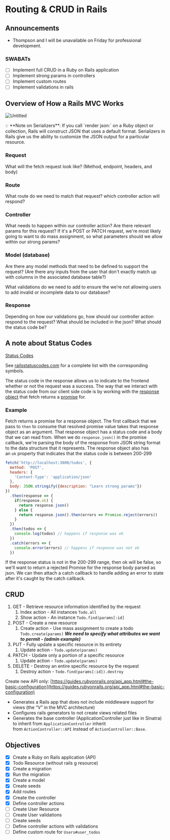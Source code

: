 # Routing & CRUD in Rails

## Announcements

- Thompson and I will be unavailable on Friday for professional development.

### SWABATs

- [ ]  Implement full CRUD in a Ruby on Rails application
- [ ]  Implement strong params in controllers
- [ ]  Implement custom routes
- [ ]  Implement validations in rails

## Overview of How a Rails MVC Works

![Untitled](https://s3-us-west-2.amazonaws.com/secure.notion-static.com/9f3fd8a2-8954-4950-9448-da53228dd8ee/Untitled.png)

<aside>
💡 **Note on Serializers**: If you call `render json:` on a Ruby object or collection, Rails will construct JSON that uses a default format. Serializers in Rails give us the ability to customize the JSON output for a particular resource.

</aside>

### **Request**

What will the fetch request look like? (Method, endpoint, headers, and body)

### **Route**

What route do we need to match that request? which controller action will respond?

### **Controller**

What needs to happen within our controller action? Are there relevant params for this request? If it's a POST or PATCH request, we're most likely going to want to do mass assignment, so what parameters should we allow within our strong params?

### **Model (database)**

Are there any model methods that need to be defined to support the request? (Are there any inputs from the user that don't exactly match up with columns in the associated database table?)

What validations do we need to add to ensure the we’re not allowing users to add invalid or incomplete data to our database?

### **Response**

Depending on how our validations go, how should our controller action respond to the request? What should be included in the json? What should the status code be?

## **A note about Status Codes**

[Status Codes](https://www.notion.so/c95312139043481482867c46df5ff995)

See [railsstatuscodes.com](http://www.railsstatuscodes.com/) for a complete list with the corresponding symbols.

The status code in the response allows us to indicate to the frontend whether or not the request was a success. The way that we interact with the status code from our client side code is by working with the [response object](https://developer.mozilla.org/en-US/docs/Web/API/Response) that fetch returns a [promise](https://developer.mozilla.org/en-US/docs/Web/JavaScript/Reference/Global_Objects/Promise) for.

### **Example**

Fetch returns a promise for a response object. The first callback that we pass to `then` to consume that resolved promise value takes that response object as an argument. That response object has a status code and a body that we can read from. When we do `response.json()` in the promise callback, we're parsing the body of the response from JSON string format to the data structure that it represents. The response object also has an `ok` property that indicates that the status code is between 200-299

```jsx
fetch('http://localhost:3000/todos', {
  method: 'POST',
  headers: {
    'Content-Type': 'application/json'
  }, 
  body: JSON.stringify({description: "Learn strong params"})
})
  .then(response => {
    if(response.ok) {
      return response.json()
    } else {
      return response.json().then(errors => Promise.reject(errors))
    }
  })
  .then(todos => {
    console.log(todos) // happens if response was ok
  })
  .catch(errors => {
    console.error(errors) // happens if response was not ok
  })
```

If the response status is not in the 200-299 range, then ok will be false, so we'll want to return a rejected Promise for the response body parsed as json. We can then attach a catch callback to handle adding an error to state after it's caught by the catch callback.

## CRUD

1. GET - Retrieve resource information identified by the request
    1. Index action - All instances `Todo.all`
    2. Show action - An instance `Todo.find(params[:id]`
2. POST - Create a new resource
    1. Create action - Use mass assignment to create a todo `Todo.create(params)` ***We need to specify what attributes we want to permit - (admin example)***
3. PUT - Fully update a specific resource in its entirety
    1. Update action - `Todo.update(params)`
4. PATCH - Update only a portion of a specific resource
    1. Update action - `Todo.update(params)`
5. DELETE - Destroy an entire specific resource by the request
    1. Destroy action - `Todo.find(params[:id]).destroy`
    

Create new API only: [https://guides.rubyonrails.org/api_app.html#the-basic-configuration](https://guides.rubyonrails.org/api_app.html#the-basic-configuration) 

- Generates a Rails app that does not include middleware support for views (the “V” in the MVC architecture)
- Configures rails generators to not create views related files
- Generates the base controller (ApplicationController just like in Sinatra) to inherit from `ApplicationController` inherit from `ActionController::API` instead of `ActionController::Base`.

## **Objectives**

- [x]  Create a Ruby on Rails application (API)
- [x]  Todo Resource (without rails g resource)
- [x]  Create a migration
- [x]  Run the migration
- [x]  Create a model
- [x]  Create seeds
- [x]  Add routes
- [x]  Create the controller
- [x]  Define controller actions
- [ ]  Create User Resource
- [ ]  Create User validations
- [ ]  Create seeds
- [ ]  Define controller actions with validations
- [ ]  Define custom route for `Users#user_todos`
